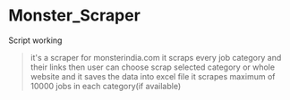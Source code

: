 # Monster_Scraper


Script working

> it's a scraper for monsterindia.com
> it scraps every job category  and their links
> then user can choose scrap selected category or whole website
> and it saves the data into excel file
> it scrapes maximum of 10000 jobs in each category(if available)
